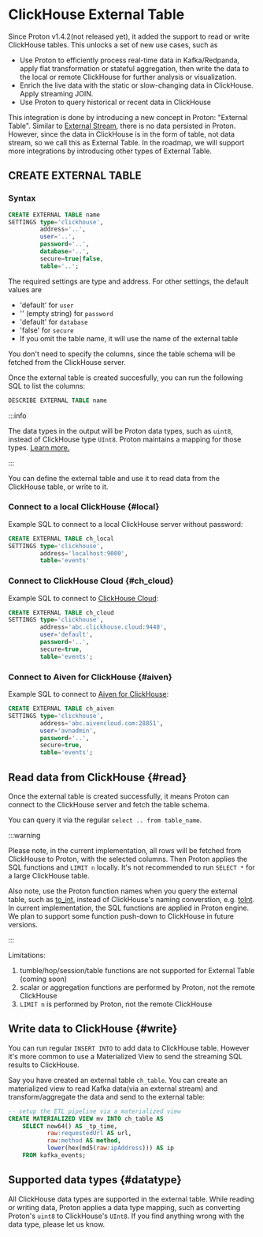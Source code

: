 # ClickHouse External Table

Since Proton v1.4.2(not released yet), it added the support to read or write ClickHouse tables. This unlocks a set of new use cases, such as

* Use Proton to efficiently process real-time data in Kafka/Redpanda, apply flat transformation or stateful aggregation, then write the data to the local or remote ClickHouse for further analysis or visualization.
* Enrich the live data with the static or slow-changing data in ClickHouse. Apply streaming JOIN.
* Use Proton to query historical or recent data in ClickHouse

This integration is done by introducing a new concept in Proton: "External Table". Similar to [External Stream](external-stream), there is no data persisted in Proton. However, since the data in ClickHouse is in the form of table, not data stream, so we call this as External Table. In the roadmap, we will support more integrations by introducing other types of External Table.

## CREATE EXTERNAL TABLE

### Syntax

```sql
CREATE EXTERNAL TABLE name
SETTINGS type='clickhouse',
         address='..',
         user='..',
         password='..',
         database='..',
         secure=true|false,
         table='..'; 
```

The required settings are type and address. For other settings, the default values are

* 'default' for `user` 
* '' (empty string) for `password` 
* 'default' for `database` 
* 'false' for `secure`
* If you omit the table name, it will use the name of the external table

You don't need to specify the columns, since the table schema will be fetched from the ClickHouse server.

Once the external table is created succesfully, you can run the following SQL to list the columns:

```sql
DESCRIBE EXTERNAL TABLE name
```

:::info

The data types in the output will be Proton data types, such as `uint8`, instead of ClickHouse type `UInt8`. Proton maintains a mapping for those types. [Learn more.](#datatype)

:::

You can define the external table and use it to read data from the ClickHouse table, or write to it.

### Connect to a local ClickHouse {#local}

Example SQL to connect to a local ClickHouse server without password:

```sql
CREATE EXTERNAL TABLE ch_local
SETTINGS type='clickhouse',
         address='localhost:9000',
         table='events'
```

### Connect to ClickHouse Cloud {#ch_cloud}

Example SQL to connect to [ClickHouse Cloud](https://clickhouse.com/):

```sql
CREATE EXTERNAL TABLE ch_cloud
SETTINGS type='clickhouse',
         address='abc.clickhouse.cloud:9440',
         user='default',
         password='..',
         secure=true,
         table='events';  
```

### Connect to Aiven for ClickHouse {#aiven}

Example SQL to connect to [Aiven for ClickHouse](https://docs.aiven.io/docs/products/clickhouse/getting-started):

```sql
CREATE EXTERNAL TABLE ch_aiven
SETTINGS type='clickhouse',
         address='abc.aivencloud.com:28851',
         user='avnadmin',
         password='..',
         secure=true,
         table='events';
```

## Read data from ClickHouse {#read}

Once the external table is created successfully, it means Proton can connect to the ClickHouse server and fetch the table schema.

You can query it via the regular `select .. from table_name`. 

:::warning

Please note, in the current implementation, all rows will be fetched from ClickHouse to Proton, with the selected columns. Then Proton applies the SQL functions and `LIMIT n` locally. It's not recommended to run `SELECT *` for a large ClickHouse table.

Also note, use the Proton function names when you query the external table, such as [to_int](functions_for_type#to_int), instead of ClickHouse's naming converstion, e.g. [toInt](https://clickhouse.com/docs/en/sql-reference/functions/type-conversion-functions#toint8163264128256). In current implementation, the SQL functions are applied in Proton engine. We plan to support some function push-down to ClickHouse in future versions.

:::

Limitations:

1. tumble/hop/session/table functions are not supported for External Table (coming soon)
2. scalar or aggregation functions are performed by Proton, not the remote ClickHouse
3. `LIMIT n` is performed by Proton, not the remote ClickHouse

## Write data to ClickHouse {#write}

You can run regular `INSERT INTO` to add data to ClickHouse table. However it's more common to use a Materialized View to send the streaming SQL results to ClickHouse.

Say you have created an external table `ch_table`. You can create an materialized view to read Kafka data(via an external stream) and transform/aggregate the data and send to the external table:

```sql
-- setup the ETL pipeline via a materialized view
CREATE MATERIALIZED VIEW mv INTO ch_table AS
    SELECT now64() AS _tp_time,
           raw:requestedUrl AS url,
           raw:method AS method,
           lower(hex(md5(raw:ipAddress))) AS ip
    FROM kafka_events;
```

## Supported data types {#datatype}

All ClickHouse data types are supported in the external table. While reading or writing data, Proton applies a data type mapping, such as converting Proton's `uint8` to ClickHouse's `UInt8`. If you find anything wrong with the data type, please let us know.